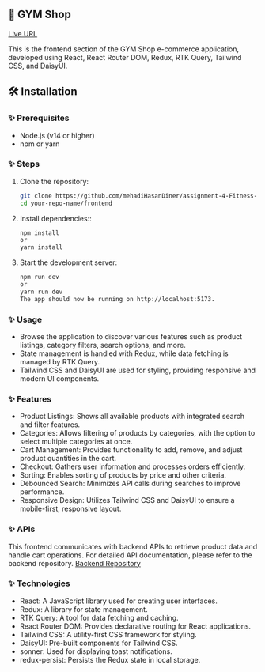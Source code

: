 ## 🛒 GYM Shop

[Live URL](https://fitness-hub-ruby.vercel.app/)

This is the frontend section of the GYM Shop e-commerce application, developed using React, React Router DOM, Redux, RTK Query, Tailwind CSS, and DaisyUI.


## 🛠 Installation

### ✨ Prerequisites

- Node.js (v14 or higher)
- npm or yarn

### ✨ Steps

1. Clone the repository:
   ```bash
   git clone https://github.com/mehadiHasanDiner/assignment-4-Fitness-Zone-client
   cd your-repo-name/frontend
   ```
2. Install dependencies::
   ```bash
   npm install
   or
   yarn install
   ```
3. Start the development server:
   ```bash
   npm run dev
   or
   yarn run dev
   The app should now be running on http://localhost:5173.
   ```

### ✨ Usage

- Browse the application to discover various features such as product listings, category filters, search options, and more.
- State management is handled with Redux, while data fetching is managed by RTK Query.
- Tailwind CSS and DaisyUI are used for styling, providing responsive and modern UI components.

### ✨ Features

- Product Listings: Shows all available products with integrated search and filter features.
- Categories: Allows filtering of products by categories, with the option to select multiple categories at once.
- Cart Management: Provides functionality to add, remove, and adjust product quantities in the cart.
- Checkout: Gathers user information and processes orders efficiently.
- Sorting: Enables sorting of products by price and other criteria.
- Debounced Search: Minimizes API calls during searches to improve performance.
- Responsive Design: Utilizes Tailwind CSS and DaisyUI to ensure a mobile-first, responsive layout.

### ✨ APIs


This frontend communicates with backend APIs to retrieve product data and handle cart operations. For detailed API documentation, please refer to the backend repository.
[Backend Repository](https://github.com/mehadiHasanDiner/assignment-4-Fitness-Zone-backend)

### ✨ Technologies


- React: A JavaScript library used for creating user interfaces.
- Redux: A library for state management.
- RTK Query: A tool for data fetching and caching.
- React Router DOM: Provides declarative routing for React applications.
- Tailwind CSS: A utility-first CSS framework for styling.
- DaisyUI: Pre-built components for Tailwind CSS.
- sonner: Used for displaying toast notifications.
- redux-persist: Persists the Redux state in local storage.